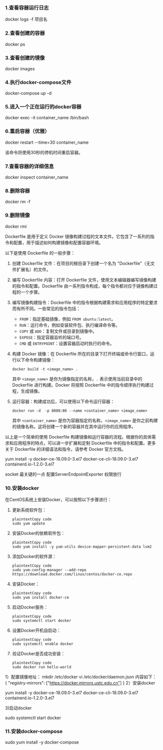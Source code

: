 ### 1.查看容器运行日志 

docker logs -f 项目名

### 2.查看创建的容器

docker ps

### 3.查看创建的镜像

docker images

### 4.执行docker-compose文件

docker-compose up -d

### 5.进入一个正在运行的docker容器

docker exec -it container_name /bin/bash

### 6.重启容器（优雅）

docker restart --time=30 container_name

该命令将使用30秒的停机时间重启容器。

### 7.查看容器的详细信息

docker inspect container_name

### 8.删除容器

docker rm -f <containerid>

### 9.删除镜像

docker rmi <imagesID>



Dockerfile 是用于定义 Docker 镜像构建过程的文本文件。它包含了一系列的指令和配置，用于描述如何构建镜像和配置容器环境。

以下是使用 Dockerfile 的一般步骤：

1. 创建 Dockerfile 文件：在项目的根目录下创建一个名为 "Dockerfile"（无文件扩展名）的文件。

2. 编写 Dockerfile 内容：打开 Dockerfile 文件，使用文本编辑器编写镜像构建的指令和配置。Dockerfile 由一系列指令构成，每个指令都对应于镜像构建过程的一个步骤。

3. 编写镜像构建指令：Dockerfile 中的指令根据构建需求和应用程序的特定要求而有所不同。一些常见的指令包括：
   - `FROM`：指定基础镜像，例如 `FROM ubuntu:latest`。
   - `RUN`：运行命令，例如安装软件包、执行编译命令等。
   - `COPY` 或 `ADD`：复制文件或目录到镜像中。
   - `EXPOSE`：指定容器监听的端口号。
   - `CMD` 或 `ENTRYPOINT`：设置容器启动时执行的命令。

4. 构建 Docker 镜像：在 Dockerfile 所在的目录下打开终端或命令行窗口，运行以下命令构建镜像：
   ```
   docker build -t <image_name> .
   ```
   其中 `<image_name>` 是你为镜像指定的名称，`.` 表示使用当前目录中的 Dockerfile 进行构建。Docker 将按照 Dockerfile 中的指令顺序执行构建过程，生成镜像。

5. 运行容器：构建成功后，可以使用以下命令运行容器：
   ```
   docker run -d  -p 8080:80 --name <container_name> <image_name>
   ```
   其中 `<container_name>` 是你为容器指定的名称，`<image_name>` 是你之前构建的镜像名称。这将创建一个新的容器并在其中运行你的应用程序。

以上是一个简单的使用 Dockerfile 构建镜像和运行容器的流程。根据你的具体需求和应用程序的特点，可以进一步扩展和定制 Dockerfile 中的指令和配置。更多关于 Dockerfile 的详细语法和指令，请参考 Docker 官方文档。

yum install -y docker-ce-18.09.0-3.el7 docker-ce-cli-18.09.0-3.el7 containerd.io-1.2.0-3.el7









socket   最关键的一点 配置ServerEndpointExporter      权限放行

















### 10.安装docker

在CentOS系统上安装Docker，可以按照以下步骤进行：

1. 更新系统软件包：

   ```
   plaintextCopy code
   sudo yum update
   ```

2. 安装Docker的依赖软件包：

   ```
   plaintextCopy code
   sudo yum install -y yum-utils device-mapper-persistent-data lvm2
   ```

3. 添加Docker的软件源：

   ```
   plaintextCopy code
   sudo yum-config-manager --add-repo https://download.docker.com/linux/centos/docker-ce.repo
   ```

4. 安装Docker：

   ```
   plaintextCopy code
   sudo yum install docker-ce
   ```

5. 启动Docker服务：

   ```
   plaintextCopy code
   sudo systemctl start docker
   ```

6. 设置Docker开机自启动：

   ```
   plaintextCopy code
   sudo systemctl enable docker
   ```

7. 验证Docker是否成功安装：

   ```
   plaintextCopy code
   sudo docker run hello-world
   ```



1）配置镜像地址：
mkdir /etc/docker
vi /etc/docker/daemon.json
内容如下：
{
"registry-mirrors": ["https://docker.mirrors.ustc.edu.cn"]
}
2）安装docker

yum install -y docker-ce-18.09.0-3.el7 docker-ce-cli-18.09.0-3.el7 containerd.io-1.2.0-3.el7

3)启动docker

sudo systemctl start docker





### 11.安装docker-compose

sudo yum install -y docker-compose